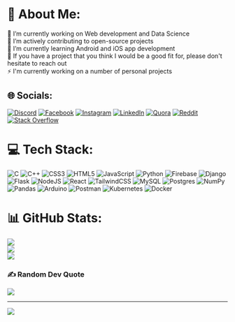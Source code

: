 # 💫 About Me:
🔭 I’m currently working on Web development and Data Science<br>🤝 I’m actively contributing to open-source projects<br>🌱 I’m currently learning Android and iOS app development<br>💬 If you have a project that you think I would be a good fit for, please don't hesitate to reach out<br>⚡ I'm currently working on a number of personal projects


## 🌐 Socials:
[![Discord](https://img.shields.io/badge/Discord-%237289DA.svg?logo=discord&logoColor=white)](https://discord.gg/ndU6Kcs8) [![Facebook](https://img.shields.io/badge/Facebook-%231877F2.svg?logo=Facebook&logoColor=white)](https://facebook.com/shaswin.ayyan.m.m) [![Instagram](https://img.shields.io/badge/Instagram-%23E4405F.svg?logo=Instagram&logoColor=white)](https://instagram.com/@_shaswin_) [![LinkedIn](https://img.shields.io/badge/LinkedIn-%230077B5.svg?logo=linkedin&logoColor=white)](https://linkedin.com/in/shaswin-ayyan-9598b1236) [![Quora](https://img.shields.io/badge/Quora-%23B92B27.svg?logo=Quora&logoColor=white)](https://quora.com/profile/Shaswin-Ayyan-2) [![Reddit](https://img.shields.io/badge/Reddit-%23FF4500.svg?logo=Reddit&logoColor=white)](https://reddit.com/user/Shaswin20) [![Stack Overflow](https://img.shields.io/badge/-Stackoverflow-FE7A16?logo=stack-overflow&logoColor=white)](https://stackoverflow.com/users/22164136) 

# 💻 Tech Stack:
![C](https://img.shields.io/badge/c-%2300599C.svg?style=flat-square&logo=c&logoColor=white) ![C++](https://img.shields.io/badge/c++-%2300599C.svg?style=flat-square&logo=c%2B%2B&logoColor=white) ![CSS3](https://img.shields.io/badge/css3-%231572B6.svg?style=flat-square&logo=css3&logoColor=white) ![HTML5](https://img.shields.io/badge/html5-%23E34F26.svg?style=flat-square&logo=html5&logoColor=white) ![JavaScript](https://img.shields.io/badge/javascript-%23323330.svg?style=flat-square&logo=javascript&logoColor=%23F7DF1E) ![Python](https://img.shields.io/badge/python-3670A0?style=flat-square&logo=python&logoColor=ffdd54) ![Firebase](https://img.shields.io/badge/firebase-%23039BE5.svg?style=flat-square&logo=firebase) ![Django](https://img.shields.io/badge/django-%23092E20.svg?style=flat-square&logo=django&logoColor=white) ![Flask](https://img.shields.io/badge/flask-%23000.svg?style=flat-square&logo=flask&logoColor=white) ![NodeJS](https://img.shields.io/badge/node.js-6DA55F?style=flat-square&logo=node.js&logoColor=white) ![React](https://img.shields.io/badge/react-%2320232a.svg?style=flat-square&logo=react&logoColor=%2361DAFB) ![TailwindCSS](https://img.shields.io/badge/tailwindcss-%2338B2AC.svg?style=flat-square&logo=tailwind-css&logoColor=white) ![MySQL](https://img.shields.io/badge/mysql-%2300f.svg?style=flat-square&logo=mysql&logoColor=white) ![Postgres](https://img.shields.io/badge/postgres-%23316192.svg?style=flat-square&logo=postgresql&logoColor=white) ![NumPy](https://img.shields.io/badge/numpy-%23013243.svg?style=flat-square&logo=numpy&logoColor=white) ![Pandas](https://img.shields.io/badge/pandas-%23150458.svg?style=flat-square&logo=pandas&logoColor=white) ![Arduino](https://img.shields.io/badge/-Arduino-00979D?style=flat-square&logo=Arduino&logoColor=white) ![Postman](https://img.shields.io/badge/Postman-FF6C37?style=flat-square&logo=postman&logoColor=white) ![Kubernetes](https://img.shields.io/badge/kubernetes-%23326ce5.svg?style=flat-square&logo=kubernetes&logoColor=white) ![Docker](https://img.shields.io/badge/docker-%230db7ed.svg?style=flat-square&logo=docker&logoColor=white)
# 📊 GitHub Stats:
![](https://github-readme-stats.vercel.app/api?username=shaswinayyan&theme=nightowl&hide_border=false&include_all_commits=false&count_private=false)<br/>
![](https://github-readme-streak-stats.herokuapp.com/?user=shaswinayyan&theme=nightowl&hide_border=false)<br/>
![](https://github-readme-stats.vercel.app/api/top-langs/?username=shaswinayyan&theme=nightowl&hide_border=false&include_all_commits=false&count_private=false&layout=compact)

### ✍️ Random Dev Quote
![](https://quotes-github-readme.vercel.app/api?type=horizontal&theme=radical)

---
[![](https://visitcount.itsvg.in/api?id=shaswinayyan&icon=6&color=0)](https://visitcount.itsvg.in)

<!-- Proudly created with GPRM ( https://gprm.itsvg.in ) -->
